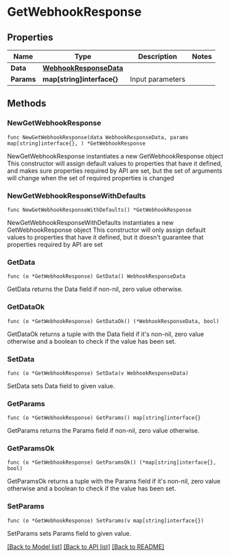 # GetWebhookResponse

## Properties

Name | Type | Description | Notes
------------ | ------------- | ------------- | -------------
**Data** | [**WebhookResponseData**](WebhookResponseData.md) |  | 
**Params** | **map[string]interface{}** | Input parameters | 

## Methods

### NewGetWebhookResponse

`func NewGetWebhookResponse(data WebhookResponseData, params map[string]interface{}, ) *GetWebhookResponse`

NewGetWebhookResponse instantiates a new GetWebhookResponse object
This constructor will assign default values to properties that have it defined,
and makes sure properties required by API are set, but the set of arguments
will change when the set of required properties is changed

### NewGetWebhookResponseWithDefaults

`func NewGetWebhookResponseWithDefaults() *GetWebhookResponse`

NewGetWebhookResponseWithDefaults instantiates a new GetWebhookResponse object
This constructor will only assign default values to properties that have it defined,
but it doesn't guarantee that properties required by API are set

### GetData

`func (o *GetWebhookResponse) GetData() WebhookResponseData`

GetData returns the Data field if non-nil, zero value otherwise.

### GetDataOk

`func (o *GetWebhookResponse) GetDataOk() (*WebhookResponseData, bool)`

GetDataOk returns a tuple with the Data field if it's non-nil, zero value otherwise
and a boolean to check if the value has been set.

### SetData

`func (o *GetWebhookResponse) SetData(v WebhookResponseData)`

SetData sets Data field to given value.


### GetParams

`func (o *GetWebhookResponse) GetParams() map[string]interface{}`

GetParams returns the Params field if non-nil, zero value otherwise.

### GetParamsOk

`func (o *GetWebhookResponse) GetParamsOk() (*map[string]interface{}, bool)`

GetParamsOk returns a tuple with the Params field if it's non-nil, zero value otherwise
and a boolean to check if the value has been set.

### SetParams

`func (o *GetWebhookResponse) SetParams(v map[string]interface{})`

SetParams sets Params field to given value.



[[Back to Model list]](../README.md#documentation-for-models) [[Back to API list]](../README.md#documentation-for-api-endpoints) [[Back to README]](../README.md)


